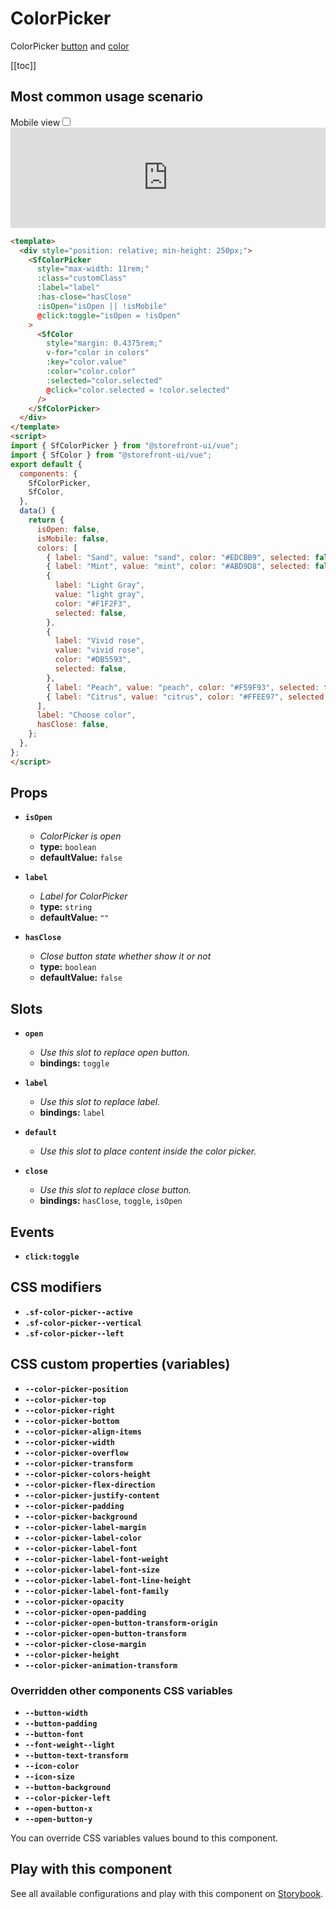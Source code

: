 # ColorPicker

ColorPicker [button](Button.html) and [color](SfColor.html)

[[toc]]

## Most common usage scenario

<div class="vuepress-mobile">
    <label for="vuepress-mobile" class="vuepress-mobile-label">Mobile view</label><input id="vuepress-mobile" type="checkbox" class="vuepress-mobile-checkbox">
    <iframe class="storybook-iframe" src="https://storybook.storefrontui.io/iframe.html?id=molecules-colorpicker--common" style="width: 100%; border: 0; border-bottom: 1px solid #eee;height: 10rem"></iframe>
  </div>

```html
<template>
  <div style="position: relative; min-height: 250px;">
    <SfColorPicker
      style="max-width: 11rem;"
      :class="customClass"
      :label="label"
      :has-close="hasClose"
      :isOpen="isOpen || !isMobile"
      @click:toggle="isOpen = !isOpen"
    >
      <SfColor
        style="margin: 0.4375rem;"
        v-for="color in colors"
        :key="color.value"
        :color="color.color"
        :selected="color.selected"
        @click="color.selected = !color.selected"
      />
    </SfColorPicker>
  </div>
</template>
<script>
import { SfColorPicker } from "@storefront-ui/vue";
import { SfColor } from "@storefront-ui/vue";
export default {
  components: {
    SfColorPicker,
    SfColor,
  },
  data() {
    return {
      isOpen: false,
      isMobile: false,
      colors: [
        { label: "Sand", value: "sand", color: "#EDCBB9", selected: false },
        { label: "Mint", value: "mint", color: "#ABD9D8", selected: false },
        {
          label: "Light Gray",
          value: "light gray",
          color: "#F1F2F3",
          selected: false,
        },
        {
          label: "Vivid rose",
          value: "vivid rose",
          color: "#DB5593",
          selected: false,
        },
        { label: "Peach", value: "peach", color: "#F59F93", selected: false },
        { label: "Citrus", value: "citrus", color: "#FFEE97", selected: false },
      ],
      label: "Choose color",
      hasClose: false,
    };
  },
};
</script>
```

## Props

- **`isOpen`**
  - _ColorPicker is open_
  - **type:** `boolean`
  - **defaultValue:** `false`

- **`label`**
  - _Label for ColorPicker_
  - **type:** `string`
  - **defaultValue:** `""`

- **`hasClose`**
  - _Close button state whether show it or not_
  - **type:** `boolean`
  - **defaultValue:** `false`

## Slots

- **`open`**
  - _Use this slot to replace open button._
  - **bindings:** `toggle`

- **`label`**
  - _Use this slot to replace label._
  - **bindings:** `label`

- **`default`**
  - _Use this slot to place content inside the color picker._

- **`close`**
  - _Use this slot to replace close button._
  - **bindings:** `hasClose`, `toggle`, `isOpen`

## Events

- **`click:toggle`**

## CSS modifiers

- **`.sf-color-picker--active`**
- **`.sf-color-picker--vertical`**
- **`.sf-color-picker--left`**

## CSS custom properties (variables)

- **`--color-picker-position`**
- **`--color-picker-top`**
- **`--color-picker-right`**
- **`--color-picker-bottom`**
- **`--color-picker-align-items`**
- **`--color-picker-width`**
- **`--color-picker-overflow`**
- **`--color-picker-transform`**
- **`--color-picker-colors-height`**
- **`--color-picker-flex-direction`**
- **`--color-picker-justify-content`**
- **`--color-picker-padding`**
- **`--color-picker-background`**
- **`--color-picker-label-margin`**
- **`--color-picker-label-color`**
- **`--color-picker-label-font`**
- **`--color-picker-label-font-weight`**
- **`--color-picker-label-font-size`**
- **`--color-picker-label-font-line-height`**
- **`--color-picker-label-font-family`**
- **`--color-picker-opacity`**
- **`--color-picker-open-padding`**
- **`--color-picker-open-button-transform-origin`**
- **`--color-picker-open-button-transform`**
- **`--color-picker-close-margin`**
- **`--color-picker-height`**
- **`--color-picker-animation-transform`**
### Overridden other components CSS variables 
- **`--button-width`**
- **`--button-padding`**
- **`--button-font`**
- **`--font-weight--light`**
- **`--button-text-transform`**
- **`--icon-color`**
- **`--icon-size`**
- **`--button-background`**
- **`--color-picker-left`**
- **`--open-button-x`**
- **`--open-button-y`**


You can override CSS variables values bound to this component.

<!-- No _internal components -->

## Play with this component

See all available configurations and play with this component on <a href="https://storybook.storefrontui.io/?path=/story/molecules-colorpicker--common">Storybook</a>.
